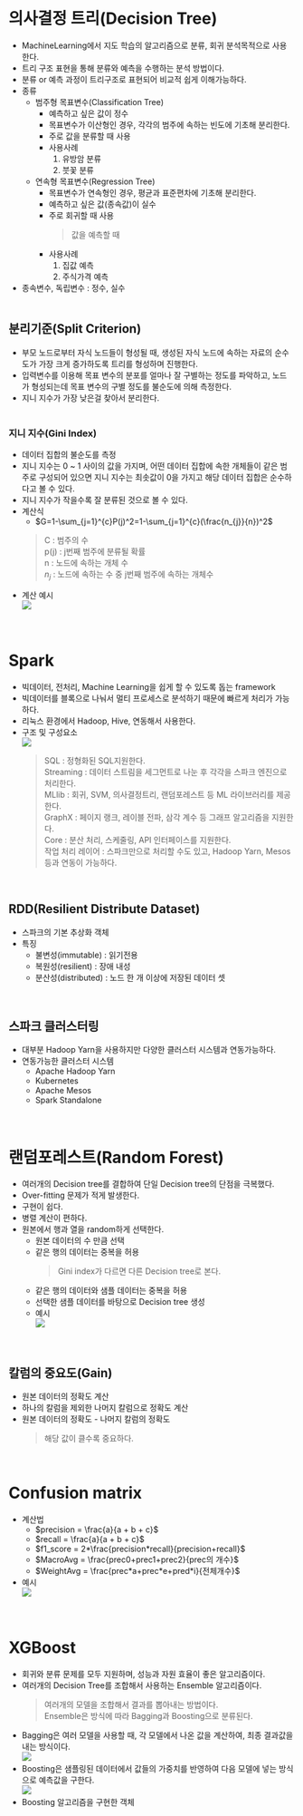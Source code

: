 # 의사결정 트리(Decision Tree)
 - MachineLearning에서 지도 학습의 알고리즘으로 분류, 회귀 분석목적으로 사용한다.
 - 트리 구조 표현을 통해 분류와 예측을 수행하는 분석 방법이다.
 - 분류 or 예측 과정이 트리구조로 표현되어 비교적 쉽게 이해가능하다.
 - 종류
   - 범주형 목표변수(Classification Tree)
     - 예측하고 싶은 값이 정수
     - 목표변수가 이산형인 경우, 각각의 범주에 속하는 빈도에 기초해 분리한다.
     - 주로 값을 분류할 때 사용
     - 사용사례
       1. 유방암 분류
       2. 붓꽃 분류
   - 연속형 목표변수(Regression Tree)
     - 목표변수가 연속형인 경우, 평균과 표준편차에 기초해 분리한다.
     - 예측하고 싶은 값(종속값)이 실수
     - 주로 회귀할 때 사용
       > 값을 예측할 때
     - 사용사례
       1. 집값 예측
       2. 주식가격 예측
 - 종속변수, 독립변수 : 정수, 실수
<br><br> 

## 분리기준(Split Criterion)
   - 부모 노드로부터 자식 노드들이 형성될 때, 생성된 자식 노드에 속하는 자료의 순수도가 가장 크게 증가하도록 트리를 형성하며 진행한다.
   - 입력변수를 이용해 목표 변수의 분포를 얼마나 잘 구별하는 정도를 파악하고, 노드가 형성되는데 목표 변수의 구별 정도를 불순도에 의해 측정한다.
   - 지니 지수가 가장 낮은걸 찾아서 분리한다.
<br><br>

### 지니 지수(Gini Index)
 - 데이터 집합의 불순도를 측정
 - 지니 지수는 0 ~ 1 사이의 값을 가지며, 어떤 데이터 집합에 속한 개체들이 같은 범주로 구성되어 있으면 지니 지수는 최솟값이 0을 가지고 해당 데이터 집합은 순수하다고 볼 수 있다.
 - 지니 지수가 작을수록 잘 분류된 것으로 볼 수 있다.
 - 계산식
   - $G=1-\sum_{j=1}^{c}P(j)^2=1-\sum_{j=1}^{c}(\frac{n_{j}}{n})^2$
	> C : 범주의 수  
	> p(j) : j번째 범주에 분류될 확률  
	> n : 노드에 속하는 개체 수  
	> $n_{j}$ : 노드에 속하는 수 중 j번째 범주에 속하는 개체수   
 - 계산 예시  
	![](/data/image/Gini.jpg)

<br>

# Spark
 - 빅데이터, 전처리, Machine Learning을 쉽게 할 수 있도록 돕는 framework
 - 빅데이터를 블록으로 나눠서 멀티 프로세스로 분석하기 때문에 빠르게 처리가 가능하다.
 - 리눅스 환경에서 Hadoop, Hive, 연동해서 사용한다.
 - 구조 및 구성요소  
 ![](data/image/Spark.jpg)
   > SQL : 정형화된 SQL지원한다.  
   > Streaming : 데이터 스트림을 세그먼트로 나눈 후 각각을 스파크 엔진으로 처리한다.  
   > MLlib : 회귀, SVM, 의사결정트리, 랜덤포레스트 등 ML 라이브러리를 제공한다.  
   > GraphX : 페이지 랭크, 레이블 전파, 삼각 계수 등 그래프 알고리즘을 지원한다.  
   > Core : 분산 처리, 스케줄링, API 인터페이스를 지원한다.  
   > 작업 처리 레이어 : 스파크만으로 처리할 수도 있고, Hadoop Yarn, Mesos 등과 연동이 가능하다.  

<br>

## RDD(Resilient Distribute Dataset)
 - 스파크의 기본 추상화 객체
 - 특징
   - 불변성(immutable) : 읽기전용
   - 복원성(resilient) : 장애 내성
   - 분산성(distributed) : 노드 한 개 이상에 저장된 데이터 셋  
<br>

## 스파크 클러스터링
 - 대부분 Hadoop Yarn을 사용하지만 다양한 클러스터 시스템과 연동가능하다.
 - 연동가능한 클러스터 시스템
   - Apache Hadoop Yarn
   - Kubernetes
   - Apache Mesos
   - Spark Standalone

<br>

# 랜덤포레스트(Random Forest)
 - 여러개의 Decision tree를 결합하여 단일 Decision tree의 단점을 극복했다.
 - Over-fitting 문제가 적게 발생한다.
 - 구현이 쉽다.
 - 병렬 계산이 편하다.
 - 원본에서 행과 열을 random하게 선택한다.
   - 원본 데이터의 수 만큼 선택
   - 같은 행의 데이터는 중복을 허용
     > Gini index가 다르면 다른 Decision tree로 본다.  
   - 같은 행의 데이터와 샘플 데이터는 중복을 허용
   - 선택한 샘플 데이터를 바탕으로 Decision tree 생성
   - 예시  
   ![](/data/image/Random_Forest.jpg)

<br>

## 칼럼의 중요도(Gain)
 - 원본 데이터의 정확도 계산
 - 하나의 칼럼을 제외한 나머지 칼럼으로 정확도 계산
 - 원본 데이터의 정확도 - 나머지 칼럼의 정확도
   > 해당 값이 클수록 중요하다.   

<br>

# Confusion matrix
 - 계산법
   - $precision = \frac{a}{a + b + c}$
   - $recall = \frac{a}{a + b + c}$
   - $f1_score = 2*\frac{precision*recall}{precision+recall}$
   - $MacroAvg = \frac{prec0+prec1+prec2}{prec의 개수}$  
   - $WeightAvg = \frac{prec*a+prec*e+pred*i}{전체개수}$
 - 예시  
  ![](data/image/Confusion_Matrix.jpg)

<br>

# XGBoost
 - 회귀와 분류 문제를 모두 지원하며, 성능과 자원 효율이 좋은 알고리즘이다.
 - 여러개의 Decision Tree를 조합해서 사용하는 Ensemble 알고리즘이다.
   > 여러개의 모델을 조합해서 결과를 뽑아내는 방법이다.  
   > Ensemble은 방식에 따라 Bagging과 Boosting으로 분류된다.  
 - Bagging은 여러 모델을 사용할 때, 각 모델에서 나온 값을 계산하여, 최종 결과값을 내는 방식이다.  
  ![](data/image/Bagging.jpg)
 - Boosting은 샘플링된 데이터에서 값들의 가중치를 반영하여 다음 모델에 넣는 방식으로 예측값을 구한다.  
  ![](data/image/Boosting.jpg)
 - Boosting 알고리즘을 구현한 객체

<!-- 결측치
 - 계산불가
 - DecisionTree 생성 불가
   - 평균값 or 0으로 결측치를 바꿈 -->